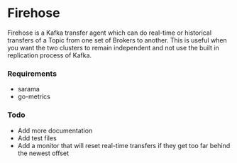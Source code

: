 Firehose
======

Firehose is a Kafka transfer agent which can do real-time or historical transfers of a Topic from one set of Brokers to another. This is useful when you want the two clusters to remain independent and not use the built in replication process of Kafka.

### Requirements
* sarama
* go-metrics

### Todo

* Add more documentation
* Add test files
* Add a monitor that will reset real-time transfers if they get too far behind the newest offset
